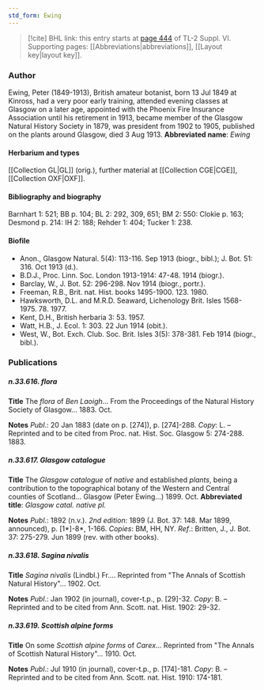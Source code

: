 ```yaml
---
std_form: Ewing
---
```


> [!cite] BHL link: this entry starts at [page 444](https://www.biodiversitylibrary.org/page/33260432) of TL-2 Suppl. VI.
> Supporting pages: [[Abbreviations|abbreviations]], [[Layout key|layout key]].

### Author

Ewing, Peter (1849-1913), British amateur botanist, born 13 Jul 1849 at Kinross, had a very poor early training, attended evening classes at Glasgow on a later age, appointed with the Phoenix Fire Insurance Association until his retirement in 1913, became member of the Glasgow Natural History Society in 1879, was president from 1902 to 1905, published on the plants around Glasgow, died 3 Aug 1913. 
**Abbreviated name**: *Ewing*

#### Herbarium and types

[[Collection GL|GL]] (orig.), further material at [[Collection CGE|CGE]], [[Collection OXF|OXF]].

#### Bibliography and biography

Barnhart 1: 521; BB p. 104; BL 2: 292, 309, 651; BM 2: 550: Clokie p. 163; Desmond p. 214: IH 2: 188; Rehder 1: 404; Tucker 1: 238.

#### Biofile

- Anon., Glasgow Natural. 5(4): 113-116. Sep 1913 (biogr., bibl.); J. Bot. 51: 316. Oct 1913 (d.).
- B.D.J., Proc. Linn. Soc. London 1913-1914: 47-48. 1914 (biogr.).
- Barclay, W., J. Bot. 52: 296-298. Nov 1914 (biogr., portr.).
- Freeman, R.B., Brit. nat. Hist. books 1495-1900. 123. 1980.
- Hawksworth, D.L. and M.R.D. Seaward, Lichenology Brit. Isles 1568-1975. 78. 1977.
- Kent, D.H., British herbaria 3: 53. 1957.
- Watt, H.B., J. Ecol. 1: 303. 22 Jun 1914 (obit.).
- West, W., Bot. Exch. Club. Soc. Brit. Isles 3(5): 378-381. Feb 1914 (biogr., bibl.).

### Publications

##### n.33.616. flora

**Title**
The *flora* of *Ben Laoigh*... From the Proceedings of the Natural History Society of Glasgow... 1883. Oct.

**Notes**
*Publ*.: 20 Jan 1883 (date on p. \[274\]), p. \[274\]-288. *Copy*: L. – Reprinted and to be cited from Proc. nat. Hist. Soc. Glasgow 5: 274-288. 1883.

##### n.33.617. Glasgow catalogue

**Title**
The *Glasgow catalogue* of *native* and established *plants*, being a contribution to the topographical botany of the Western and Central counties of Scotland... Glasgow (Peter Ewing...) 1899. Oct.
**Abbreviated title**: *Glasgow catal. native pl.*

**Notes**
*Publ*.: 1892 (n.v.).
*2nd edition*: 1899 (J. Bot. 37: 148. Mar 1899, announced), p. \[1\*\]-8\*, 1-166. *Copies*: BM, HH, NY.
*Ref*.: Britten, J., J. Bot. 37: 275-279. Jun 1899 (rev. with other books).

##### n.33.618. Sagina nivalis

**Title**
*Sagina nivalis* (Lindbl.) Fr.... Reprinted from "The Annals of Scottish Natural History"... 1902. Oct.

**Notes**
*Publ*.: Jan 1902 (in journal), cover-t.p., p. \[29\]-32. *Copy*: B. – Reprinted and to be cited from Ann. Scott. nat. Hist. 1902: 29-32.

##### n.33.619. Scottish alpine forms

**Title**
On some *Scottish alpine forms* of *Carex*... Reprinted from "The Annals of Scottish Natural History"... 1910. Oct.

**Notes**
*Publ*.: Jul 1910 (in journal), cover-t.p., p. \[174\]-181. *Copy*: B. – Reprinted and to be cited from Ann. Scott. nat. Hist. 1910: 174-181.

